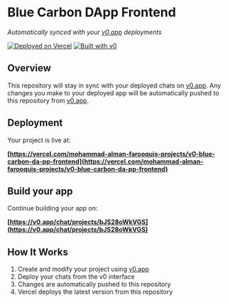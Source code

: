 # Blue Carbon DApp Frontend

*Automatically synced with your [v0.app](https://v0.app) deployments*

[![Deployed on Vercel](https://img.shields.io/badge/Deployed%20on-Vercel-black?style=for-the-badge&logo=vercel)](https://vercel.com/mohammad-alman-farooquis-projects/v0-blue-carbon-da-pp-frontend)
[![Built with v0](https://img.shields.io/badge/Built%20with-v0.app-black?style=for-the-badge)](https://v0.app/chat/projects/bJS28oWkVGS)

## Overview

This repository will stay in sync with your deployed chats on [v0.app](https://v0.app).
Any changes you make to your deployed app will be automatically pushed to this repository from [v0.app](https://v0.app).

## Deployment

Your project is live at:

**[https://vercel.com/mohammad-alman-farooquis-projects/v0-blue-carbon-da-pp-frontend](https://vercel.com/mohammad-alman-farooquis-projects/v0-blue-carbon-da-pp-frontend)**

## Build your app

Continue building your app on:

**[https://v0.app/chat/projects/bJS28oWkVGS](https://v0.app/chat/projects/bJS28oWkVGS)**

## How It Works

1. Create and modify your project using [v0.app](https://v0.app)
2. Deploy your chats from the v0 interface
3. Changes are automatically pushed to this repository
4. Vercel deploys the latest version from this repository
